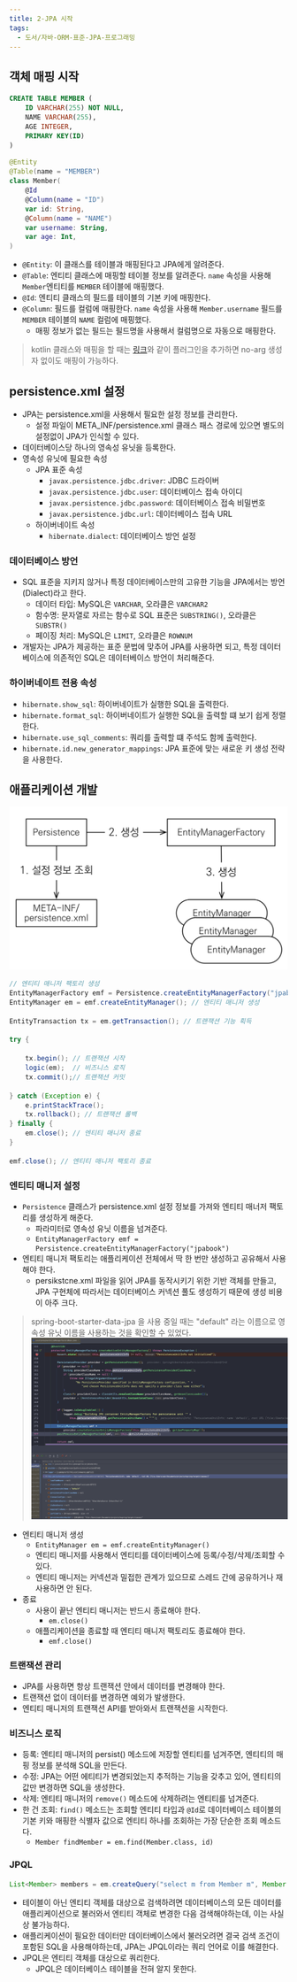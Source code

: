 ```yaml
---
title: 2-JPA 시작
tags:
  - 도서/자바-ORM-표준-JPA-프로그래밍
---
```

## 객체 매핑 시작

```sql
CREATE TABLE MEMBER (  
    ID VARCHAR(255) NOT NULL,  
    NAME VARCHAR(255),  
    AGE INTEGER,  
    PRIMARY KEY(ID)  
)
```

```kotlin
@Entity  
@Table(name = "MEMBER")  
class Member(  
    @Id  
    @Column(name = "ID")  
    var id: String,  
    @Column(name = "NAME")  
    var username: String,  
    var age: Int,  
)
```

- `@Entity`: 이 클래스를 테이블과 매핑된다고 JPA에게 알려준다.
- `@Table`: 엔티티 클래스에 매핑할 테이블 정보를 알려준다. `name` 속성을 사용해 `Member`엔티티를 `MEMBER` 테이블에 매핑했다.
- `@Id`: 엔티티 클래스의 필드를 테이블의 기본 키에 매핑한다.
- `@Column`: 필드를 컬럼에 매핑한다. `name` 속성을 사용해 `Member.username` 필드를 `MEMBER` 테이블의 `NAME` 컬럼에 매핑했다.
	- 매핑 정보가 없는 필드는 필드명을 사용해서 컬럼명으로 자동으로 매핑한다.

> kotlin 클래스와 매핑을 할 때는 [링크](https://kotlinlang.org/docs/no-arg-plugin.html#jpa-support)와 같이 플러그인을 추가하면 no-arg 생성자 없이도 매핑이 가능하다.

## persistence.xml 설정

- JPA는 persistence.xml을 사용해서 필요한 설정 정보를 관리한다.
	- 설정 파일이 META_INF/persistence.xml 클래스 패스 경로에 있으면 별도의 설정없이 JPA가 인식할 수 있다.
- 데이터베이스당 하나의 영속성 유닛을 등록한다.
- 영속성 유닛에 필요한 속성
	- JPA 표준 속성
		- `javax.persistence.jdbc.driver`: JDBC 드라이버
		- `javax.persistence.jdbc.user`: 데이터베이스 접속 아이디
		- `javax.persistence.jdbc.password`: 데이터베이스 접속 비밀번호
		- `javax.persistence.jdbc.url`: 데이터베이스 접속 URL
	- 하이버네이트 속성
		- `hibernate.dialect`: 데이터베이스 방언 설정

### 데이터베이스 방언

- SQL 표준을 지키지 않거나 특정 데이터베이스만의 고유한 기능을 JPA에서는 방언(Dialect)라고 한다.
	- 데이터 타입: MySQL은 `VARCHAR`, 오라클은 `VARCHAR2`
	- 함수명: 문자열로 자르는 함수로 SQL 표준은 `SUBSTRING()`, 오라클은 `SUBSTR()`
	- 페이징 처리: MySQL은 `LIMIT`, 오라클은 `ROWNUM`
- 개발자는 JPA가 제공하는 표준 문법에 맞추어 JPA를 사용하면 되고, 특정 데이터베이스에 의존적인 SQL은 데이터베이스 방언이 처리해준다.

### 하이버네이트 전용 속성

- `hibernate.show_sql`: 하이버네이트가 실행한 SQL을 출력한다.
- `hibernate.format_sql`: 하이버네이트가 실행한 SQL을 출력할 떄 보기 쉽게 정렬한다.
- `hibernate.use_sql_comments`: 쿼리를 출력할 떄 주석도 함께 출력한다.
- `hibernate.id.new_generator_mappings`: JPA 표준에 맞는 새로운 키 생성 전략을 사용한다.

## 애플리케이션 개발

![](assets/Pasted%20image%2020241022230928.png)

```java
// 엔티티 매니저 팩토리 생성
EntityManagerFactory emf = Persistence.createEntityManagerFactory("jpabook");
EntityManager em = emf.createEntityManager(); // 엔티티 매니저 생성

EntityTransaction tx = em.getTransaction(); // 트랜잭션 기능 획득

try {

	tx.begin(); // 트랜잭션 시작
	logic(em);  // 비즈니스 로직
	tx.commit();// 트랜잭션 커밋

} catch (Exception e) {
	e.printStackTrace();
	tx.rollback(); // 트랜잭션 롤백
} finally {
	em.close(); // 엔티티 매니저 종료
}

emf.close(); // 엔티티 매니저 팩토리 종료
```


### 엔티티 매니저 설정

- `Persistence` 클래스가 persistence.xml 설정 정보를 가져와 엔티티 매너저 팩토리를 생성하게 해준다.
	- 파라미터로 영속성 유닛 이름을 넘겨준다.
	- `EntityManagerFactory emf = Persistence.createEntityManagerFactory("jpabook")`
- 엔티티 매니저 팩토리는 애플리케이션 전체에서 딱 한 번만 생성하고 공유해서 사용해야 한다.
	- persikstcne.xml 파일을 읽어 JPA를 동작시키기 위한 기반 객체를 만들고, JPA 구현체에 따라서는 데이터베이스 커넥션 풀도 생성하기 때문에 생성 비용이 아주 크다.

> spring-boot-starter-data-jpa 을 사용 중일 때는 "default" 라는 이름으로 영속성 유닛 이름을 사용하는 것을 확인할 수 있었다.
> ![](assets/Pasted%20image%2020241022225530.png)

- 엔티티 매니저 생성
	- `EntityManager em = emf.createEntityManager()`
	- 엔티티 매니저를 사용해서 엔티티를 데이터베이스에 등록/수정/삭제/조회할 수 있다.
	- 엔티티 매니저는 커넥션과 밀접한 관계가 있으므로 스레드 간에 공유하거나 재사용하면 안 된다.
- 종료
	- 사용이 끝난 엔티티 매니저는 반드시 종료해야 한다.
		- `em.close()`
	- 애플리케이션을 종료할 때 엔티티 매니저 팩토리도 종료해야 한다.
		- `emf.close()`

### 트랜잭션 관리

- JPA를 사용하면 항상 트랜잭션 안에서 데이터를 변경해야 한다.
- 트랜잭션 없이 데이터를 변경하면 예외가 발생한다.
- 엔티티 매니저의 트랜잭션 API를 받아와서 트랜잭션을 시작한다.

### 비즈니스 로직

- 등록: 엔티티 매니저의 persist() 메소드에 저장할 엔티티를 넘겨주면, 엔티티의 매핑 정보를 분석해 SQL을 만든다.
- 수정: JPA는 어떤 에티티가 변경되었는지 추적하는 기능을 갖추고 있어, 엔티티의 값만 변경하면 SQL을 생성한다.
- 삭제: 엔티티 매니저의 `remove()` 메소드에 삭제하려는 엔티티를 넘겨준다.
- 한 건 조회: `find()` 메소드는 조회할 엔티티 타입과 `@Id`로 데이터베이스 테이블의 기본 키와 매핑한 식별자 값으로 엔티티 하나를 조회하는 가장 단순한 조회 메소드다.
	- `Member findMember = em.find(Member.class, id)`

### JPQL

```java
List<Member> members = em.createQuery("select m from Member m", Member.class).getResultList();
```

- 테이블이 아닌 엔티티 객체를 대상으로 검색하려면 데이터베이스의 모든 데이터를 애플리케이션으로 불러와서 엔티티 객체로 변경한 다음 검색해야하는데, 이는 사실상 불가능하다.
- 애플리케이션이 필요한 데이터만 데이터베이스에서 불러오려면 결국 검색 조건이 포함된 SQL을 사용해야하는데, JPA는 JPQL이라는 쿼리 언어로 이를 해결한다.
- JPQL은 엔티티 객체를 대상으로 쿼리한다.
	- JPQL은 데이터베이스 테이블을 전혀 알지 못한다.
